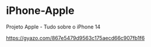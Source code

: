 # iPhone-Apple
Projeto Apple - Tudo sobre o iPhone 14 

https://gyazo.com/867e5479d9563c175aecd66c907fb1f6
